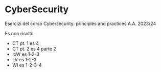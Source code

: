 # CyberSecurity
Esercizi del corso Cybersecurity: principles and practices A.A. 2023/24

Es non risolti:
- CT pt. 1 es 4
- CT pt. 2 es 4 parte 2
- IoW es 1-2-3
- LV es 1-2-3
- WI es 1-2-3-4